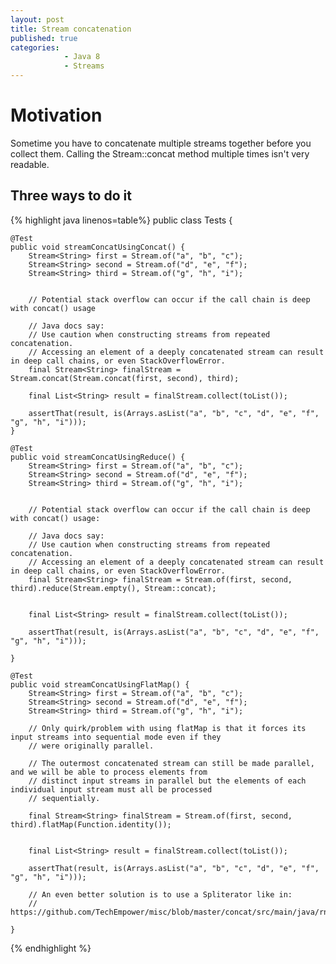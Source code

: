 ```yaml
---
layout: post
title: Stream concatenation
published: true
categories:
            - Java 8
            - Streams
---
```


# Motivation
Sometime you have to concatenate multiple streams together before you collect them.
Calling the Stream::concat method multiple times isn't very readable.

## Three ways to do it

{% highlight java linenos=table%}
public class Tests {


    @Test
    public void streamConcatUsingConcat() {
        Stream<String> first = Stream.of("a", "b", "c");
        Stream<String> second = Stream.of("d", "e", "f");
        Stream<String> third = Stream.of("g", "h", "i");


        // Potential stack overflow can occur if the call chain is deep with concat() usage

        // Java docs say:
        // Use caution when constructing streams from repeated concatenation.
        // Accessing an element of a deeply concatenated stream can result in deep call chains, or even StackOverflowError.
        final Stream<String> finalStream = Stream.concat(Stream.concat(first, second), third);

        final List<String> result = finalStream.collect(toList());

        assertThat(result, is(Arrays.asList("a", "b", "c", "d", "e", "f", "g", "h", "i")));
    }

    @Test
    public void streamConcatUsingReduce() {
        Stream<String> first = Stream.of("a", "b", "c");
        Stream<String> second = Stream.of("d", "e", "f");
        Stream<String> third = Stream.of("g", "h", "i");


        // Potential stack overflow can occur if the call chain is deep with concat() usage:

        // Java docs say:
        // Use caution when constructing streams from repeated concatenation.
        // Accessing an element of a deeply concatenated stream can result in deep call chains, or even StackOverflowError.
        final Stream<String> finalStream = Stream.of(first, second, third).reduce(Stream.empty(), Stream::concat);


        final List<String> result = finalStream.collect(toList());

        assertThat(result, is(Arrays.asList("a", "b", "c", "d", "e", "f", "g", "h", "i")));

    }

    @Test
    public void streamConcatUsingFlatMap() {
        Stream<String> first = Stream.of("a", "b", "c");
        Stream<String> second = Stream.of("d", "e", "f");
        Stream<String> third = Stream.of("g", "h", "i");

        // Only quirk/problem with using flatMap is that it forces its input streams into sequential mode even if they
        // were originally parallel.

        // The outermost concatenated stream can still be made parallel, and we will be able to process elements from
        // distinct input streams in parallel but the elements of each individual input stream must all be processed
        // sequentially.

        final Stream<String> finalStream = Stream.of(first, second, third).flatMap(Function.identity());


        final List<String> result = finalStream.collect(toList());

        assertThat(result, is(Arrays.asList("a", "b", "c", "d", "e", "f", "g", "h", "i")));

        // An even better solution is to use a Spliterator like in:
        // https://github.com/TechEmpower/misc/blob/master/concat/src/main/java/rnd/StreamConcatenation.java

    }
{% endhighlight %}
